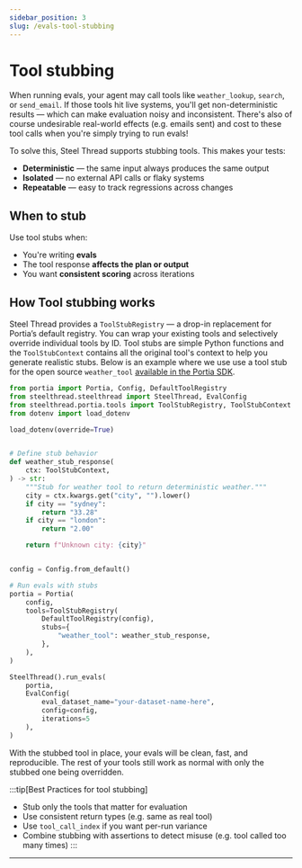 ```yaml
---
sidebar_position: 3
slug: /evals-tool-stubbing
---
```


# Tool stubbing

When running evals, your agent may call tools like `weather_lookup`, `search`, or `send_email`. If those tools hit live systems, you'll get non-deterministic results — which can make evaluation noisy and inconsistent. There's also of course undesirable real-world effects (e.g. emails sent) and cost to these tool calls when you're simply trying to run evals!

To solve this, Steel Thread supports stubbing tools. This makes your tests:

- **Deterministic** — the same input always produces the same output
- **Isolated** — no external API calls or flaky systems
- **Repeatable** — easy to track regressions across changes

## When to stub

Use tool stubs when:

- You're writing **evals**
- The tool response **affects the plan or output**
- You want **consistent scoring** across iterations

## How Tool stubbing works

Steel Thread provides a `ToolStubRegistry` — a drop-in replacement for Portia’s default registry. You can wrap your existing tools and selectively override individual tools by ID. Tool stubs are simple Python functions and the `ToolStubContext` contains all the original tool's context to help you generate realistic stubs. Below is an example where we use use a tool stub for the open source `weather_tool` [available in the Portia SDK](https://docs.portialabs.ai/portia-tools/open-source/weather).


```python
from portia import Portia, Config, DefaultToolRegistry
from steelthread.steelthread import SteelThread, EvalConfig
from steelthread.portia.tools import ToolStubRegistry, ToolStubContext
from dotenv import load_dotenv

load_dotenv(override=True)


# Define stub behavior
def weather_stub_response(
    ctx: ToolStubContext,
) -> str:
    """Stub for weather tool to return deterministic weather."""
    city = ctx.kwargs.get("city", "").lower()
    if city == "sydney":
        return "33.28"
    if city == "london":
        return "2.00"

    return f"Unknown city: {city}"


config = Config.from_default()

# Run evals with stubs 
portia = Portia(
    config,
    tools=ToolStubRegistry(
        DefaultToolRegistry(config),
        stubs={
            "weather_tool": weather_stub_response,
        },
    ),
)

SteelThread().run_evals(
    portia,
    EvalConfig(
        eval_dataset_name="your-dataset-name-here",
        config=config,
        iterations=5
    ),
)
```

With the stubbed tool in place, your evals will be clean, fast, and reproducible. The rest of your tools still work as normal with only the stubbed one being overridden.


:::tip[Best Practices for tool stubbing]
* Stub only the tools that matter for evaluation
* Use consistent return types (e.g. same as real tool)
* Use `tool_call_index` if you want per-run variance
* Combine stubbing with assertions to detect misuse (e.g. tool called too many times)
:::

---